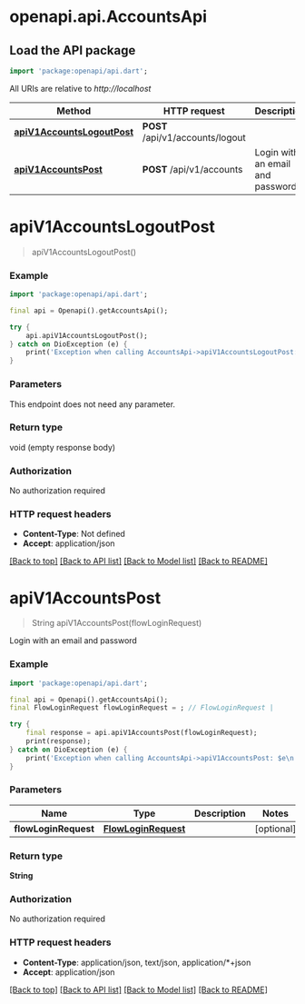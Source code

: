 # openapi.api.AccountsApi

## Load the API package
```dart
import 'package:openapi/api.dart';
```

All URIs are relative to *http://localhost*

Method | HTTP request | Description
------------- | ------------- | -------------
[**apiV1AccountsLogoutPost**](AccountsApi.md#apiv1accountslogoutpost) | **POST** /api/v1/accounts/logout | 
[**apiV1AccountsPost**](AccountsApi.md#apiv1accountspost) | **POST** /api/v1/accounts | Login with an email and password


# **apiV1AccountsLogoutPost**
> apiV1AccountsLogoutPost()



### Example
```dart
import 'package:openapi/api.dart';

final api = Openapi().getAccountsApi();

try {
    api.apiV1AccountsLogoutPost();
} catch on DioException (e) {
    print('Exception when calling AccountsApi->apiV1AccountsLogoutPost: $e\n');
}
```

### Parameters
This endpoint does not need any parameter.

### Return type

void (empty response body)

### Authorization

No authorization required

### HTTP request headers

 - **Content-Type**: Not defined
 - **Accept**: application/json

[[Back to top]](#) [[Back to API list]](../README.md#documentation-for-api-endpoints) [[Back to Model list]](../README.md#documentation-for-models) [[Back to README]](../README.md)

# **apiV1AccountsPost**
> String apiV1AccountsPost(flowLoginRequest)

Login with an email and password

### Example
```dart
import 'package:openapi/api.dart';

final api = Openapi().getAccountsApi();
final FlowLoginRequest flowLoginRequest = ; // FlowLoginRequest | 

try {
    final response = api.apiV1AccountsPost(flowLoginRequest);
    print(response);
} catch on DioException (e) {
    print('Exception when calling AccountsApi->apiV1AccountsPost: $e\n');
}
```

### Parameters

Name | Type | Description  | Notes
------------- | ------------- | ------------- | -------------
 **flowLoginRequest** | [**FlowLoginRequest**](FlowLoginRequest.md)|  | [optional] 

### Return type

**String**

### Authorization

No authorization required

### HTTP request headers

 - **Content-Type**: application/json, text/json, application/*+json
 - **Accept**: application/json

[[Back to top]](#) [[Back to API list]](../README.md#documentation-for-api-endpoints) [[Back to Model list]](../README.md#documentation-for-models) [[Back to README]](../README.md)

